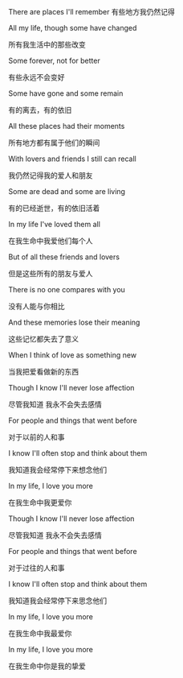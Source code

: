 
There are places I'll remember
有些地方我仍然记得

All my life, though some have changed

所有我生活中的那些改变

Some forever, not for better

有些永远不会变好

Some have gone and some remain

有的离去，有的依旧

All these places had their moments

所有地方都有属于他们的瞬间

With lovers and friends I still can recall

我仍然记得我的爱人和朋友

Some are dead and some are living

有的已经逝世，有的依旧活着

In my life I've loved them all

在我生命中我爱他们每个人

But of all these friends and lovers

但是这些所有的朋友与爱人

There is no one compares with you

没有人能与你相比

And these memories lose their meaning

这些记忆都失去了意义

When I think of love as something new

当我把爱看做新的东西

Though I know I'll never lose affection

尽管我知道 我永不会失去感情

For people and things that went before

对于以前的人和事

I know I'll often stop and think about them

我知道我会经常停下来想念他们

In my life, I love you more

在我生命中我更爱你

Though I know I'll never lose affection

尽管我知道 我永不会失去感情

For people and things that went before

对于过往的人和事

I know I'll often stop and think about them

我知道我会经常停下来思念他们

In my life, I love you more

在我生命中我最爱你

In my life, I love you more

在我生命中你是我的挚爱